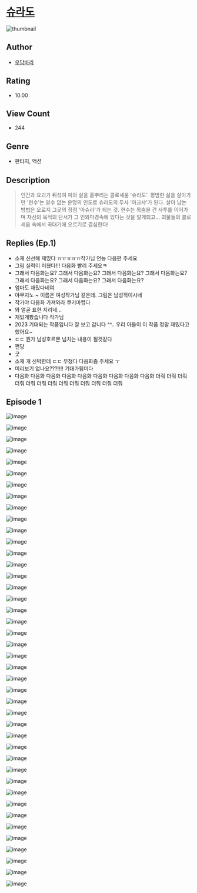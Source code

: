 # [슈라도](https://comic.naver.com/challenge/list?titleId=810708)
![thumbnail](https://image-comic.pstatic.net/user_contents_data/challenge_comic/2023/05/24/301770/upload_4049974327250335545_480x623.jpeg)

## Author
- [우담바라](https://comic.naver.com/artistTitle?id=301770)

## Rating
- 10.00

## View Count
- 244

## Genre
- 판타지, 액션

## Description
> 인간과 요괴가 뒤섞여 피와 살을 흩뿌리는 콜로세움 '슈라도'. 평범한 삶을 살아가던 '현수'는 알수 없는 운명의 인도로 슈라도의 투사 '아크샤'가 된다. 살아 남는 방법은 오로지 그곳의 정점 '아슈라'가 되는 것. 현수는 목숨을 건 사투를 이어가며 자신의 목적의 단서가 그 인외마경속에 있다는 것을 알게되고... 괴물들의 콜로세움 속에서 꼭대기에 오르기로 결심한다!

## Replies (Ep.1)
- 소재 신선해 재밌다 ㅠㅠㅠㅠㅠ작가님 언능 다음편 주세요
- 그림 실력이 미쳤다!!! 다음화 빨리 주세요ㅋ
- 그래서 다음화는요? 그래서 다음화는요? 그래서 다음화는요? 그래서 다음화는요? 그래서 다음화는요? 그래서 다음화는요? 그래서 다음화는요?
- 엄마도 재밌다네여
- 야무지노 ~ 이름은 여성작가님 같은데. 그림은 남성적이시네
- 작가야 다음화 가져와라 쿠키마렵다
- 와 얼굴 표현 지리네...
- 재밌게봤습니다 작가님
- 2023 기대되는 작품입니다 잘 보고 갑니다 ^^.. 우리 아들이 이 작품 정말 재밌다고 했어요~
- ㄷㄷ 뭔가 남성호르몬 넘치는 내용이 될것같다
- 쩐당
- 굿
- 소재 개 신박한데 ㄷㄷ 무쳤다 다음화좀 주세요 ㅜ
- 미리보기 없나요???!!!! 기대가됨미다
- 다음화 다음화 다음화 다음화 다음화 다음화 다음화 다음화 다음화 더줘 더줘 더줘 더줘 더줘 더줘 더줘 더줘 더줘 더줘 더줘 더줘 더줘

## Episode 1
![image](https://image-comic.pstatic.net/user_contents_data/challenge_comic/2023/05/24/301770/upload_3919598846092784952.jpeg)

![image](https://image-comic.pstatic.net/user_contents_data/challenge_comic/2023/05/24/301770/upload_7291669062771684658.jpeg)

![image](https://image-comic.pstatic.net/user_contents_data/challenge_comic/2023/05/24/301770/upload_3905574373397128759.jpeg)

![image](https://image-comic.pstatic.net/user_contents_data/challenge_comic/2023/05/24/301770/upload_3906138448632047154.jpeg)

![image](https://image-comic.pstatic.net/user_contents_data/challenge_comic/2023/05/24/301770/upload_7364902056332113203.jpeg)

![image](https://image-comic.pstatic.net/user_contents_data/challenge_comic/2023/05/24/301770/upload_3976789762986160481.jpeg)

![image](https://image-comic.pstatic.net/user_contents_data/challenge_comic/2023/05/24/301770/upload_7306589436433031525.jpeg)

![image](https://image-comic.pstatic.net/user_contents_data/challenge_comic/2023/05/24/301770/upload_7017224191730606902.jpeg)

![image](https://image-comic.pstatic.net/user_contents_data/challenge_comic/2023/05/24/301770/upload_7291663385697346405.jpeg)

![image](https://image-comic.pstatic.net/user_contents_data/challenge_comic/2023/05/24/301770/upload_7148678696585540913.jpeg)

![image](https://image-comic.pstatic.net/user_contents_data/challenge_comic/2023/05/24/301770/upload_4050479222147868262.jpeg)

![image](https://image-comic.pstatic.net/user_contents_data/challenge_comic/2023/05/24/301770/upload_7148398110717601075.jpeg)

![image](https://image-comic.pstatic.net/user_contents_data/challenge_comic/2023/05/24/301770/upload_7219664263276933731.jpeg)

![image](https://image-comic.pstatic.net/user_contents_data/challenge_comic/2023/05/24/301770/upload_3991141666822239027.jpeg)

![image](https://image-comic.pstatic.net/user_contents_data/challenge_comic/2023/05/24/301770/upload_3834025840424937013.jpeg)

![image](https://image-comic.pstatic.net/user_contents_data/challenge_comic/2023/05/24/301770/upload_3559585569123545392.jpeg)

![image](https://image-comic.pstatic.net/user_contents_data/challenge_comic/2023/05/24/301770/upload_4048842951192831590.jpeg)

![image](https://image-comic.pstatic.net/user_contents_data/challenge_comic/2023/05/24/301770/upload_7089010198508091192.jpeg)

![image](https://image-comic.pstatic.net/user_contents_data/challenge_comic/2023/05/24/301770/upload_4135822205758223154.jpeg)

![image](https://image-comic.pstatic.net/user_contents_data/challenge_comic/2023/05/24/301770/upload_3834923077047903027.jpeg)

![image](https://image-comic.pstatic.net/user_contents_data/challenge_comic/2023/05/24/301770/upload_3991374978861130551.jpeg)

![image](https://image-comic.pstatic.net/user_contents_data/challenge_comic/2023/05/24/301770/upload_3559587773283656241.jpeg)

![image](https://image-comic.pstatic.net/user_contents_data/challenge_comic/2023/05/24/301770/upload_7005180322486772532.jpeg)

![image](https://image-comic.pstatic.net/user_contents_data/challenge_comic/2023/05/24/301770/upload_7378077310759942200.jpeg)

![image](https://image-comic.pstatic.net/user_contents_data/challenge_comic/2023/05/24/301770/upload_7161620824718534246.jpeg)

![image](https://image-comic.pstatic.net/user_contents_data/challenge_comic/2023/05/24/301770/upload_4120900523790000484.jpeg)

![image](https://image-comic.pstatic.net/user_contents_data/challenge_comic/2023/05/24/301770/upload_7377512123229157173.jpeg)

![image](https://image-comic.pstatic.net/user_contents_data/challenge_comic/2023/05/24/301770/upload_7219941326617469752.jpeg)

![image](https://image-comic.pstatic.net/user_contents_data/challenge_comic/2023/05/24/301770/upload_4063713820222502502.jpeg)

![image](https://image-comic.pstatic.net/user_contents_data/challenge_comic/2023/05/24/301770/upload_3760614752609448240.jpeg)

![image](https://image-comic.pstatic.net/user_contents_data/challenge_comic/2023/05/24/301770/upload_3905805267369026105.jpeg)

![image](https://image-comic.pstatic.net/user_contents_data/challenge_comic/2023/05/24/301770/upload_7161956399804604721.jpeg)

![image](https://image-comic.pstatic.net/user_contents_data/challenge_comic/2023/05/24/301770/upload_4120854352038815075.jpeg)

![image](https://image-comic.pstatic.net/user_contents_data/challenge_comic/2023/05/24/301770/upload_7149292224090629174.jpeg)

![image](https://image-comic.pstatic.net/user_contents_data/challenge_comic/2023/05/24/301770/upload_7306022976638707251.jpeg)

![image](https://image-comic.pstatic.net/user_contents_data/challenge_comic/2023/05/24/301770/upload_3847823633336919397.jpeg)

![image](https://image-comic.pstatic.net/user_contents_data/challenge_comic/2023/05/24/301770/upload_3631364960983016752.jpeg)

![image](https://image-comic.pstatic.net/user_contents_data/challenge_comic/2023/05/24/301770/upload_3487531257232253796.jpeg)

![image](https://image-comic.pstatic.net/user_contents_data/challenge_comic/2023/05/24/301770/upload_3832671272902406498.jpeg)

![image](https://image-comic.pstatic.net/user_contents_data/challenge_comic/2023/05/24/301770/upload_7077751177968171108.jpeg)

![image](https://image-comic.pstatic.net/user_contents_data/challenge_comic/2023/05/24/301770/upload_3486121699699864888.jpeg)

![image](https://image-comic.pstatic.net/user_contents_data/challenge_comic/2023/05/24/301770/upload_7017281344739959350.jpeg)

